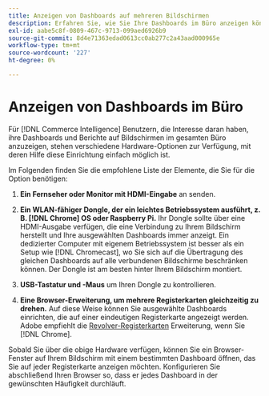 ```yaml
---
title: Anzeigen von Dashboards auf mehreren Bildschirmen
description: Erfahren Sie, wie Sie Ihre Dashboards im Büro anzeigen können.
exl-id: aabe5c8f-0809-467c-9713-099aed6926b9
source-git-commit: 8d4e71363edad0613cc0ab277c2a43aad000965e
workflow-type: tm+mt
source-wordcount: '227'
ht-degree: 0%

---
```


# Anzeigen von Dashboards im Büro

Für [!DNL Commerce Intelligence] Benutzern, die Interesse daran haben, ihre Dashboards und Berichte auf Bildschirmen im gesamten Büro anzuzeigen, stehen verschiedene Hardware-Optionen zur Verfügung, mit deren Hilfe diese Einrichtung einfach möglich ist.

Im Folgenden finden Sie die empfohlene Liste der Elemente, die Sie für die Option benötigen:

1. **Ein Fernseher oder Monitor mit HDMI-Eingabe** an senden.

1. **Ein WLAN-fähiger Dongle, der ein leichtes Betriebssystem ausführt, z. B. [!DNL Chrome] OS oder Raspberry Pi.** Ihr Dongle sollte über eine HDMI-Ausgabe verfügen, die eine Verbindung zu Ihrem Bildschirm herstellt und Ihre ausgewählten Dashboards immer anzeigt. Ein dedizierter Computer mit eigenem Betriebssystem ist besser als ein Setup wie [!DNL Chromecast], wo Sie sich auf die Übertragung des gleichen Dashboards auf alle verbundenen Bildschirme beschränken können. Der Dongle ist am besten hinter Ihrem Bildschirm montiert.

1. **USB-Tastatur und -Maus** um Ihren Dongle zu kontrollieren.

1. **Eine Browser-Erweiterung, um mehrere Registerkarten gleichzeitig zu drehen.** Auf diese Weise können Sie ausgewählte Dashboards einrichten, die auf einer eindeutigen Registerkarte angezeigt werden. Adobe empfiehlt die [Revolver-Registerkarten](https://chrome.google.com/webstore/detail/revolver-tabs/dlknooajieciikpedpldejhhijacnbda?hl=en) Erweiterung, wenn Sie [!DNL Chrome].

Sobald Sie über die obige Hardware verfügen, können Sie ein Browser-Fenster auf Ihrem Bildschirm mit einem bestimmten Dashboard öffnen, das Sie auf jeder Registerkarte anzeigen möchten. Konfigurieren Sie abschließend Ihren Browser so, dass er jedes Dashboard in der gewünschten Häufigkeit durchläuft.
